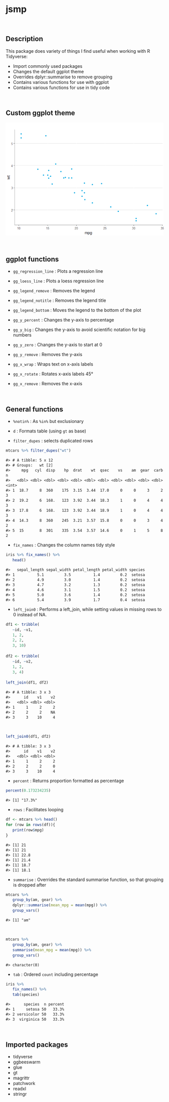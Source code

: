 
<!-- README.md is generated from README.Rmd. Please edit that file -->

# jsmp

<br>

## Description

This package does variety of things I find useful when working with R
Tidyverse:

-   Import commonly used packages
-   Changes the default ggplot theme
-   Overrides dplyr::summarise to remove grouping
-   Contains various functions for use with ggplot
-   Contains various functions for use in tidy code

<br>

## Custom ggplot theme

![](man/figures/unnamed-chunk-1-1.png)<!-- -->

<br>

## ggplot functions

-   `gg_regression_line` : Plots a regression line

-   `gg_loess_line` : Plots a loess regression line

-   `gg_legend_remove` : Removes the legend

-   `gg_legend_notitle` : Removes the legend title

-   `gg_legend_bottom` : Moves the legend to the bottom of the plot

-   `gg_y_percent` : Changes the y-axis to percentage

-   `gg_y_big` : Changes the y-axis to avoid scientific notation for big
    numbers

-   `gg_y_zero` : Changes the y-axis to start at 0

-   `gg_y_remove` : Removes the y-axis

-   `gg_x_wrap` : Wraps text on x-axis labels

-   `gg_x_rotate` : Rotates x-axis labels 45°

-   `gg_x_remove` : Removes the x-axis

<br>

## General functions

-   `%notin%` : As `%in%` but exclusionary

-   `d` : Formats table (using `gt` as base)

-   `filter_dupes` : selects duplicated rows

``` r
mtcars %>% filter_dupes("wt")
```

    #> # A tibble: 5 x 12
    #> # Groups:   wt [2]
    #>     mpg   cyl  disp    hp  drat    wt  qsec    vs    am  gear  carb     n
    #>   <dbl> <dbl> <dbl> <dbl> <dbl> <dbl> <dbl> <dbl> <dbl> <dbl> <dbl> <int>
    #> 1  18.7     8  360    175  3.15  3.44  17.0     0     0     3     2     3
    #> 2  19.2     6  168.   123  3.92  3.44  18.3     1     0     4     4     3
    #> 3  17.8     6  168.   123  3.92  3.44  18.9     1     0     4     4     3
    #> 4  14.3     8  360    245  3.21  3.57  15.8     0     0     3     4     2
    #> 5  15       8  301    335  3.54  3.57  14.6     0     1     5     8     2

-   `fix_names` : Changes the column names tidy style

``` r
iris %>% fix_names() %>% 
   head()
```

    #>   sepal_length sepal_width petal_length petal_width species
    #> 1          5.1         3.5          1.4         0.2  setosa
    #> 2          4.9         3.0          1.4         0.2  setosa
    #> 3          4.7         3.2          1.3         0.2  setosa
    #> 4          4.6         3.1          1.5         0.2  setosa
    #> 5          5.0         3.6          1.4         0.2  setosa
    #> 6          5.4         3.9          1.7         0.4  setosa

-   `left_join0` : Performs a left_join, while setting values in missing
    rows to 0 instead of NA.

``` r
df1 <- tribble(
   ~id, ~v1,
   1, 2,
   2, 2,
   3, 10)

df2 <- tribble(
   ~id, ~v2,
   1, 2,
   3, 4)

left_join(df1, df2)
```

    #> # A tibble: 3 x 3
    #>      id    v1    v2
    #>   <dbl> <dbl> <dbl>
    #> 1     1     2     2
    #> 2     2     2    NA
    #> 3     3    10     4

<br>

``` r
left_join0(df1, df2)
```

    #> # A tibble: 3 x 3
    #>      id    v1    v2
    #>   <dbl> <dbl> <dbl>
    #> 1     1     2     2
    #> 2     2     2     0
    #> 3     3    10     4

-   `percent` : Returns proportion formatted as percentage

``` r
percent(0.173234235)
```

    #> [1] "17.3%"

-   `rows` : Facilitates looping

``` r
df <- mtcars %>% head()
for (row in rows(df)){
   print(row$mpg)
}
```

    #> [1] 21
    #> [1] 21
    #> [1] 22.8
    #> [1] 21.4
    #> [1] 18.7
    #> [1] 18.1

-   `summarise` : Overrides the standard summarise function, so that
    grouping is dropped after

``` r
mtcars %>% 
   group_by(am, gear) %>% 
   dplyr::summarise(mean_mpg = mean(mpg)) %>% 
   group_vars()
```

    #> [1] "am"

<br>

``` r
mtcars %>% 
   group_by(am, gear) %>% 
   summarise(mean_mpg = mean(mpg)) %>% 
   group_vars()
```

    #> character(0)

-   `tab` : Ordered `count` including percentage

``` r
iris %>% 
   fix_names() %>% 
   tab(species)
```

    #>      species  n percent
    #> 1     setosa 50   33.3%
    #> 2 versicolor 50   33.3%
    #> 3  virginica 50   33.3%

<br>

## Imported packages

-   tidyverse
-   ggbeeswarm
-   glue
-   gt
-   magrittr
-   patchwork
-   readxl
-   stringr
